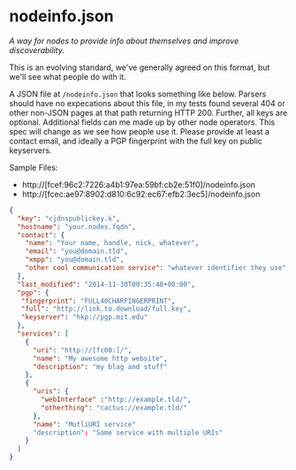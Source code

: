 # nodeinfo.json

*A way for nodes to provide info about themselves and improve discoverability.*

This is an evolving standard, we've generally agreed on this format, but we'll
see what people do with it.

A JSON file at `/nodeinfo.json` that looks something like below. Parsers should
have no expecations about this file, in my tests found several 404 or other
non-JSON pages at that path returning HTTP 200. Further, all keys are optional.
Additional fields can me made up by other node operators. This spec
will change as we see how people use it. Please provide at least a contact
email, and ideally a PGP fingerprint with the full key on public keyservers.

Sample Files:
 * http://[fcef:96c2:7226:a4b1:97ea:59bf:cb2e:51f0]/nodeinfo.json
 * http://[fcec:ae97:8902:d810:6c92:ec67:efb2:3ec5]/nodeinfo.json


```json
{
  "key": "cjdnspublickey.k",
  "hostname": "your.nodes.fqdn",
  "contact": {
    "name": "Your name, handle, nick, whatever",
    "email": "you@domain.tld",
    "xmpp": "you@domain.tld",
    "other cool communication service": "whatever identifier they use",
  },
  "last_modified": "2014-11-30T00:35:48+00:00",
  "pgp": {
   "fingerprint": "FULL40CHARFINGERPRINT",
   "full": "http://link.to.download/full.key",
   "keyserver": "hkp://pgp.mit.edu"
  },
  "services": [
    {
      "uri": "http://[fc00:]/",
      "name": "My awesome http website",
      "description": "my blag and stuff"
    },
    {
      "uris": {
        "webInterface" :"http://example.tld/",
        "otherthing": "cactus://example.tld/"
      },
      "name": "MutliURI service"
      "description": "Some service with multiple URIs"
    }
  ]
}
```